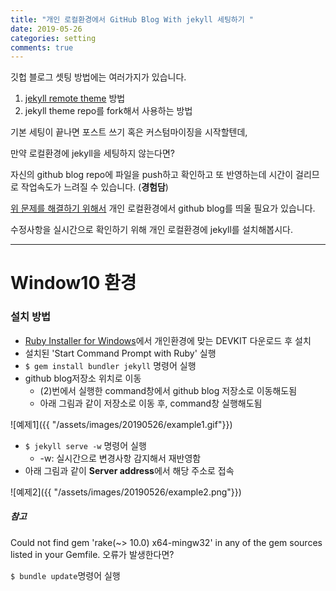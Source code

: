 ---title: "개인 로컬환경에서 GitHub Blog With jekyll 세팅하기 "date: 2019-05-26categories: settingcomments: true---깃헙 블로그 셋팅 방법에는 여러가지가 있습니다.1. [jekyll remote theme](https://github.com/benbalter/jekyll-remote-theme) 방법2. jekyll theme repo를 fork해서 사용하는 방법기본 세팅이 끝나면 포스트 쓰기 혹은 커스텀마이징을 시작할텐데,만약 로컬환경에 jekyll을 세팅하지 않는다면?자신의 github blog repo에 파일을 push하고 확인하고 또 반영하는데 시간이 걸리므로 작업속도가 느려질 수 있습니다. (**경험담**)<u>위 문제를 해결하기 위해서</u> 개인 로컬환경에서 github blog를 띄울 필요가 있습니다.수정사항을 실시간으로 확인하기 위해 개인 로컬환경에 jekyll를 설치해봅시다.---# Window10 환경### 설치 방법- [Ruby Installer for Windows](https://rubyinstaller.org/downloads/)에서 개인환경에 맞는 DEVKIT 다운로드 후 설치- 설치된 'Start Command Prompt with Ruby' 실행- ```$ gem install bundler jekyll``` 명령어 실행- github blog저장소 위치로 이동    - (2)번에서 실행한 command창에서 github blog 저장소로 이동해도됨    - 아래 그림과 같이 저장소로 이동 후, command창 실행해도됨![예제1]({{ "/assets/images/20190526/example1.gif"}})- ```$ jekyll serve -w``` 명령어 실행    - -w: 실시간으로 변경사항 감지해서 재반영함- 아래 그림과 같이 **Server address**에서 해당 주소로 접속![예제2]({{ "/assets/images/20190526/example2.png"}})##### 참고Could not find gem 'rake(~> 10.0) x64-mingw32' in any of the gem sources listed in your Gemfile. 오류가 발생한다면? ```$ bundle update```명령어 실행